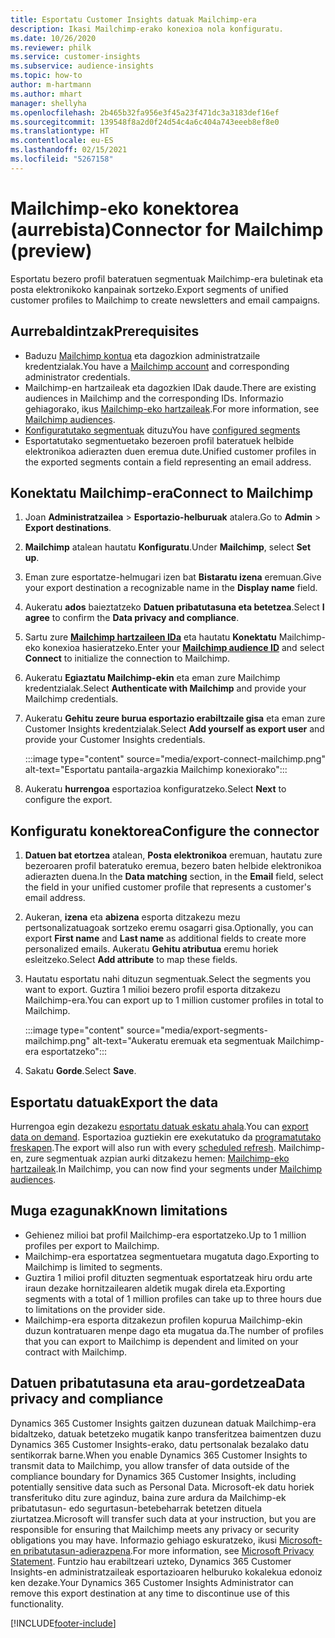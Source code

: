 ```yaml
---
title: Esportatu Customer Insights datuak Mailchimp-era
description: Ikasi Mailchimp-erako konexioa nola konfiguratu.
ms.date: 10/26/2020
ms.reviewer: philk
ms.service: customer-insights
ms.subservice: audience-insights
ms.topic: how-to
author: m-hartmann
ms.author: mhart
manager: shellyha
ms.openlocfilehash: 2b465b32fa956e3f45a23f471dc3a3183def16ef
ms.sourcegitcommit: 139548f8a2d0f24d54c4a6c404a743eeeb8ef8e0
ms.translationtype: HT
ms.contentlocale: eu-ES
ms.lasthandoff: 02/15/2021
ms.locfileid: "5267158"
---
```

# <a name="connector-for-mailchimp-preview"></a><span data-ttu-id="271b6-103">Mailchimp-eko konektorea (aurrebista)</span><span class="sxs-lookup"><span data-stu-id="271b6-103">Connector for Mailchimp (preview)</span></span>

<span data-ttu-id="271b6-104">Esportatu bezero profil bateratuen segmentuak Mailchimp-era buletinak eta posta elektronikoko kanpainak sortzeko.</span><span class="sxs-lookup"><span data-stu-id="271b6-104">Export segments of unified customer profiles to Mailchimp to create newsletters and email campaigns.</span></span>

## <a name="prerequisites"></a><span data-ttu-id="271b6-105">Aurrebaldintzak</span><span class="sxs-lookup"><span data-stu-id="271b6-105">Prerequisites</span></span>

-   <span data-ttu-id="271b6-106">Baduzu [Mailchimp kontua](https://mailchimp.com/) eta dagozkion administratzaile kredentzialak.</span><span class="sxs-lookup"><span data-stu-id="271b6-106">You have a [Mailchimp account](https://mailchimp.com/) and corresponding administrator credentials.</span></span>
-   <span data-ttu-id="271b6-107">Mailchimp-en hartzaileak eta dagozkien IDak daude.</span><span class="sxs-lookup"><span data-stu-id="271b6-107">There are existing audiences in Mailchimp and the corresponding IDs.</span></span> <span data-ttu-id="271b6-108">Informazio gehiagorako, ikus [Mailchimp-eko hartzaileak](https://mailchimp.com/help/create-audience/).</span><span class="sxs-lookup"><span data-stu-id="271b6-108">For more information, see [Mailchimp audiences](https://mailchimp.com/help/create-audience/).</span></span>
-   <span data-ttu-id="271b6-109">[Konfiguratutako segmentuak](segments.md) dituzu</span><span class="sxs-lookup"><span data-stu-id="271b6-109">You have [configured segments](segments.md)</span></span>
-   <span data-ttu-id="271b6-110">Esportatutako segmentuetako bezeroen profil bateratuek helbide elektronikoa adierazten duen eremua dute.</span><span class="sxs-lookup"><span data-stu-id="271b6-110">Unified customer profiles in the exported segments contain a field representing an email address.</span></span>

## <a name="connect-to-mailchimp"></a><span data-ttu-id="271b6-111">Konektatu Mailchimp-era</span><span class="sxs-lookup"><span data-stu-id="271b6-111">Connect to Mailchimp</span></span>

1. <span data-ttu-id="271b6-112">Joan **Administratzailea** > **Esportazio-helburuak** atalera.</span><span class="sxs-lookup"><span data-stu-id="271b6-112">Go to **Admin** > **Export destinations**.</span></span>

1. <span data-ttu-id="271b6-113">**Mailchimp** atalean hautatu **Konfiguratu**.</span><span class="sxs-lookup"><span data-stu-id="271b6-113">Under **Mailchimp**, select **Set up**.</span></span>

1. <span data-ttu-id="271b6-114">Eman zure esportatze-helmugari izen bat **Bistaratu izena** eremuan.</span><span class="sxs-lookup"><span data-stu-id="271b6-114">Give your export destination a recognizable name in the **Display name** field.</span></span>

1. <span data-ttu-id="271b6-115">Aukeratu **ados** baieztatzeko **Datuen pribatutasuna eta betetzea**.</span><span class="sxs-lookup"><span data-stu-id="271b6-115">Select **I agree** to confirm the **Data privacy and compliance**.</span></span>

1. <span data-ttu-id="271b6-116">Sartu zure **[Mailchimp hartzaileen IDa](https://mailchimp.com/help/find-audience-id/)** eta hautatu **Konektatu** Mailchimp-eko konexioa hasieratzeko.</span><span class="sxs-lookup"><span data-stu-id="271b6-116">Enter your **[Mailchimp audience ID](https://mailchimp.com/help/find-audience-id/)** and select **Connect** to initialize the connection to Mailchimp.</span></span>

1. <span data-ttu-id="271b6-117">Aukeratu **Egiaztatu Mailchimp-ekin** eta eman zure Mailchimp kredentzialak.</span><span class="sxs-lookup"><span data-stu-id="271b6-117">Select **Authenticate with Mailchimp** and provide your Mailchimp credentials.</span></span>

1. <span data-ttu-id="271b6-118">Aukeratu **Gehitu zeure burua esportazio erabiltzaile gisa** eta eman zure Customer Insights kredentzialak.</span><span class="sxs-lookup"><span data-stu-id="271b6-118">Select **Add yourself as export user** and provide your Customer Insights credentials.</span></span>

   :::image type="content" source="media/export-connect-mailchimp.png" alt-text="Esportatu pantaila-argazkia Mailchimp konexiorako":::

1. <span data-ttu-id="271b6-120">Aukeratu **hurrengoa** esportazioa konfiguratzeko.</span><span class="sxs-lookup"><span data-stu-id="271b6-120">Select **Next** to configure the export.</span></span>

## <a name="configure-the-connector"></a><span data-ttu-id="271b6-121">Konfiguratu konektorea</span><span class="sxs-lookup"><span data-stu-id="271b6-121">Configure the connector</span></span>

1. <span data-ttu-id="271b6-122">**Datuen bat etortzea** atalean, **Posta elektronikoa** eremuan, hautatu zure bezeroaren profil bateratuko eremua, bezero baten helbide elektronikoa adierazten duena.</span><span class="sxs-lookup"><span data-stu-id="271b6-122">In the **Data matching** section, in the **Email** field, select the field in your unified customer profile that represents a customer's email address.</span></span> 

1. <span data-ttu-id="271b6-123">Aukeran, **izena** eta **abizena** esporta ditzakezu mezu pertsonalizatuagoak sortzeko eremu osagarri gisa.</span><span class="sxs-lookup"><span data-stu-id="271b6-123">Optionally, you can export **First name** and **Last name** as additional fields to create more personalized emails.</span></span> <span data-ttu-id="271b6-124">Aukeratu **Gehitu atributua** eremu horiek esleitzeko.</span><span class="sxs-lookup"><span data-stu-id="271b6-124">Select **Add attribute** to map these fields.</span></span>

1. <span data-ttu-id="271b6-125">Hautatu esportatu nahi dituzun segmentuak.</span><span class="sxs-lookup"><span data-stu-id="271b6-125">Select the segments you want to export.</span></span> <span data-ttu-id="271b6-126">Guztira 1 milioi bezero profil esporta ditzakezu Mailchimp-era.</span><span class="sxs-lookup"><span data-stu-id="271b6-126">You can export up to 1 million customer profiles in total to Mailchimp.</span></span>

   :::image type="content" source="media/export-segments-mailchimp.png" alt-text="Aukeratu eremuak eta segmentuak Mailchimp-era esportatzeko":::

1. <span data-ttu-id="271b6-128">Sakatu **Gorde**.</span><span class="sxs-lookup"><span data-stu-id="271b6-128">Select **Save**.</span></span>

## <a name="export-the-data"></a><span data-ttu-id="271b6-129">Esportatu datuak</span><span class="sxs-lookup"><span data-stu-id="271b6-129">Export the data</span></span>

<span data-ttu-id="271b6-130">Hurrengoa egin dezakezu [esportatu datuak eskatu ahala](export-destinations.md).</span><span class="sxs-lookup"><span data-stu-id="271b6-130">You can [export data on demand](export-destinations.md).</span></span> <span data-ttu-id="271b6-131">Esportazioa guztiekin ere exekutatuko da [programatutako freskapen](system.md#schedule-tab).</span><span class="sxs-lookup"><span data-stu-id="271b6-131">The export will also run with every [scheduled refresh](system.md#schedule-tab).</span></span> <span data-ttu-id="271b6-132">Mailchimp-en, zure segmentuak azpian aurki ditzakezu hemen: [Mailchimp-eko hartzaileak](https://mailchimp.com/help/create-audience/).</span><span class="sxs-lookup"><span data-stu-id="271b6-132">In Mailchimp, you can now find your segments under [Mailchimp audiences](https://mailchimp.com/help/create-audience/).</span></span>

## <a name="known-limitations"></a><span data-ttu-id="271b6-133">Muga ezagunak</span><span class="sxs-lookup"><span data-stu-id="271b6-133">Known limitations</span></span>

- <span data-ttu-id="271b6-134">Gehienez milioi bat profil Mailchimp-era esportatzeko.</span><span class="sxs-lookup"><span data-stu-id="271b6-134">Up to 1 million profiles per export to Mailchimp.</span></span>
- <span data-ttu-id="271b6-135">Mailchimp-era esportatzea segmentuetara mugatuta dago.</span><span class="sxs-lookup"><span data-stu-id="271b6-135">Exporting to Mailchimp is limited to segments.</span></span>
- <span data-ttu-id="271b6-136">Guztira 1 milioi profil dituzten segmentuak esportatzeak hiru ordu arte iraun dezake hornitzailearen aldetik mugak direla eta.</span><span class="sxs-lookup"><span data-stu-id="271b6-136">Exporting segments with a total of 1 million profiles can take up to three hours due to limitations on the provider side.</span></span> 
- <span data-ttu-id="271b6-137">Mailchimp-era esporta ditzakezun profilen kopurua Mailchimp-ekin duzun kontratuaren menpe dago eta mugatua da.</span><span class="sxs-lookup"><span data-stu-id="271b6-137">The number of profiles that you can export to Mailchimp is dependent and limited on your contract with Mailchimp.</span></span>

## <a name="data-privacy-and-compliance"></a><span data-ttu-id="271b6-138">Datuen pribatutasuna eta arau-gordetzea</span><span class="sxs-lookup"><span data-stu-id="271b6-138">Data privacy and compliance</span></span>

<span data-ttu-id="271b6-139">Dynamics 365 Customer Insights gaitzen duzunean datuak Mailchimp-era bidaltzeko, datuak betetzeko mugatik kanpo transferitzea baimentzen duzu Dynamics 365 Customer Insights-erako, datu pertsonalak bezalako datu sentikorrak barne.</span><span class="sxs-lookup"><span data-stu-id="271b6-139">When you enable Dynamics 365 Customer Insights to transmit data to Mailchimp, you allow transfer of data outside of the compliance boundary for Dynamics 365 Customer Insights, including potentially sensitive data such as Personal Data.</span></span> <span data-ttu-id="271b6-140">Microsoft-ek datu horiek transferituko ditu zure aginduz, baina zure ardura da Mailchimp-ek pribatutasun- edo segurtasun-betebeharrak betetzen dituela ziurtatzea.</span><span class="sxs-lookup"><span data-stu-id="271b6-140">Microsoft will transfer such data at your instruction, but you are responsible for ensuring that Mailchimp meets any privacy or security obligations you may have.</span></span> <span data-ttu-id="271b6-141">Informazio gehiago eskuratzeko, ikusi [Microsoft-en pribatutasun-adierazpena](https://go.microsoft.com/fwlink/?linkid=396732).</span><span class="sxs-lookup"><span data-stu-id="271b6-141">For more information, see [Microsoft Privacy Statement](https://go.microsoft.com/fwlink/?linkid=396732).</span></span>
<span data-ttu-id="271b6-142">Funtzio hau erabiltzeari uzteko, Dynamics 365 Customer Insights-en administratzaileak esportazioaren helburuko kokalekua edonoiz ken dezake.</span><span class="sxs-lookup"><span data-stu-id="271b6-142">Your Dynamics 365 Customer Insights Administrator can remove this export destination at any time to discontinue use of this functionality.</span></span>


[!INCLUDE[footer-include](../includes/footer-banner.md)]